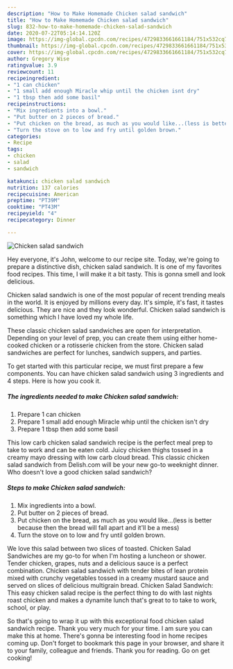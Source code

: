 ```yaml
---
description: "How to Make Homemade Chicken salad sandwich"
title: "How to Make Homemade Chicken salad sandwich"
slug: 832-how-to-make-homemade-chicken-salad-sandwich
date: 2020-07-22T05:14:14.120Z
image: https://img-global.cpcdn.com/recipes/4729833661661184/751x532cq70/chicken-salad-sandwich-recipe-main-photo.jpg
thumbnail: https://img-global.cpcdn.com/recipes/4729833661661184/751x532cq70/chicken-salad-sandwich-recipe-main-photo.jpg
cover: https://img-global.cpcdn.com/recipes/4729833661661184/751x532cq70/chicken-salad-sandwich-recipe-main-photo.jpg
author: Gregory Wise
ratingvalue: 3.9
reviewcount: 11
recipeingredient:
- "1 can chicken"
- "1 small add enough Miracle whip until the chicken isnt dry"
- "1 tbsp then add some basil"
recipeinstructions:
- "Mix ingredients into a bowl."
- "Put butter on 2 pieces of bread."
- "Put chicken on the bread, as much as you would like...(less is better because then the bread will fall apart and it&#39;ll be a mess)"
- "Turn the stove on to low and fry until golden brown."
categories:
- Recipe
tags:
- chicken
- salad
- sandwich

katakunci: chicken salad sandwich 
nutrition: 137 calories
recipecuisine: American
preptime: "PT39M"
cooktime: "PT43M"
recipeyield: "4"
recipecategory: Dinner

---
```



![Chicken salad sandwich](https://img-global.cpcdn.com/recipes/4729833661661184/751x532cq70/chicken-salad-sandwich-recipe-main-photo.jpg)

Hey everyone, it's John, welcome to our recipe site. Today, we're going to prepare a distinctive dish, chicken salad sandwich. It is one of my favorites food recipes. This time, I will make it a bit tasty. This is gonna smell and look delicious.

Chicken salad sandwich is one of the most popular of recent trending meals in the world. It is enjoyed by millions every day. It's simple, it's fast, it tastes delicious. They are nice and they look wonderful. Chicken salad sandwich is something which I have loved my whole life.

These classic chicken salad sandwiches are open for interpretation. Depending on your level of prep, you can create them using either home-cooked chicken or a rotisserie chicken from the store. Chicken salad sandwiches are perfect for lunches, sandwich suppers, and parties.


To get started with this particular recipe, we must first prepare a few components. You can have chicken salad sandwich using 3 ingredients and 4 steps. Here is how you cook it.

<!--inarticleads1-->

##### The ingredients needed to make Chicken salad sandwich:

1. Prepare 1 can chicken
1. Prepare 1 small add enough Miracle whip until the chicken isn&#39;t dry
1. Prepare 1 tbsp then add some basil


This low carb chicken salad sandwich recipe is the perfect meal prep to take to work and can be eaten cold. Juicy chicken thighs tossed in a creamy mayo dressing with low carb cloud bread. This classic chicken salad sandwich from Delish.com will be your new go-to weeknight dinner. Who doesn&#39;t love a good chicken salad sandwich? 

<!--inarticleads2-->

##### Steps to make Chicken salad sandwich:

1. Mix ingredients into a bowl.
1. Put butter on 2 pieces of bread.
1. Put chicken on the bread, as much as you would like...(less is better because then the bread will fall apart and it&#39;ll be a mess)
1. Turn the stove on to low and fry until golden brown.


We love this salad between two slices of toasted. Chicken Salad Sandwiches are my go-to for when I&#39;m hosting a luncheon or shower. Tender chicken, grapes, nuts and a delicious sauce is a perfect combination. Chicken salad sandwich with tender bites of lean protein mixed with crunchy vegetables tossed in a creamy mustard sauce and served on slices of delicious multigrain bread. Chicken Salad Sandwich: This easy chicken salad recipe is the perfect thing to do with last nights roast chicken and makes a dynamite lunch that&#39;s great to to take to work, school, or play. 

So that's going to wrap it up with this exceptional food chicken salad sandwich recipe. Thank you very much for your time. I am sure you can make this at home. There's gonna be interesting food in home recipes coming up. Don't forget to bookmark this page in your browser, and share it to your family, colleague and friends. Thank you for reading. Go on get cooking!
